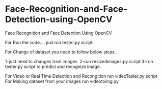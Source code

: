 # Face-Recognition-and-Face-Detection-using-OpenCV
Face Recognition and Face Detection Using OpenCV

For Run the code.... just run tester.py script.

For Change of dataset you need to follow below steps..

1-just need to changes train images.
2-run resizedimages.py script 
3-run tester.py script to predict and recognize image.

For Video or Real Time Detection and Recongition run videoTester.py script
For Making dataset from your images run videotoimg.py
